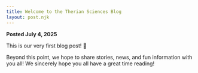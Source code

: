 ```yaml
---
title: Welcome to the Therian Sciences Blog
layout: post.njk
---
```


**Posted July 4, 2025**

This is our very first blog post! 🎉

Beyond this point, we hope to share stories, news, and fun information with you all! We sincerely hope you all have a great time reading!
